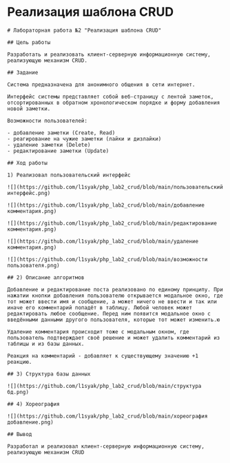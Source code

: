 # Реализация шаблона CRUD


    # Лабораторная работа №2 "Реализация шаблона CRUD"

    ## Цель работы

    Разработать и реализовать клиент-серверную информационную систему, реализующую механизм CRUD.

    ## Задание

    Система предназначена для анонимного общения в сети интернет.

    Интерфейс системы представляет собой веб-страницу с лентой заметок, отсортированных в обратном хронологическом порядке и форму добавления новой заметки.

    Возможности пользователей:

    - добавление заметки (Create, Read)
    - реагирование на чужие заметки (лайки и дизлайки)
    - удаление заметки (Delete)
    - редактирование заметки (Update)

    ## Ход работы

    1) Реализовал пользовательский интерфейс

    ![](https://github.com/l1syak/php_lab2_crud/blob/main/пользовательский интерфейс.png)

    ![](https://github.com/l1syak/php_lab2_crud/blob/main/добавление комментария.png)

    ![](https://github.com/l1syak/php_lab2_crud/blob/main/редактирование комментария.png)

    ![](https://github.com/l1syak/php_lab2_crud/blob/main/удаление комментария.png)

    ![](https://github.com/l1syak/php_lab2_crud/blob/main/возможности пользователя.png)

    ## 2) Описание алгоритмов

    Добавление и редактирование поста реализовано по единому принципу. При нажатии кнопки добавления пользователю открывается модальное окно, где тот может ввести имя и сообщение, а может ничего не ввести и так или иначе его комментарий попадёт в таблицу. Любой человек может редактировать любое сообщение. Перед ним появится модальное окно с введёнными данными другого пользователя, которые тот может изменить.ю

    Удаление комментария происходит тоже с модальным окном, где пользователь подтверждает своё решение и может удалить комментарий из таблицы и из базы данных.

    Реакция на комментарий - добавляет к существующему значению +1 реакцию.

    ## 3) Структура базы данных

    ![](https://github.com/l1syak/php_lab2_crud/blob/main/структура бд.png)

    ## 4) Хореография

    ![](https://github.com/l1syak/php_lab2_crud/blob/main/хореография добавление.png)

    ## Вывод

    Разработал и реализовал клиент-серверную информационную систему, реализующую механизм CRUD

